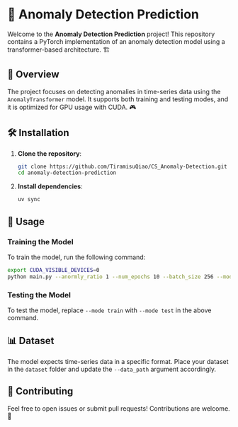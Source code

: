 # 🚀 Anomaly Detection Prediction

Welcome to the **Anomaly Detection Prediction** project! This repository contains a PyTorch implementation of an anomaly detection model using a transformer-based architecture. 🏗️

## 📖 Overview

The project focuses on detecting anomalies in time-series data using the `AnomalyTransformer` model. It supports both training and testing modes, and it is optimized for GPU usage with CUDA. 🎮

## 🛠️ Installation

1. **Clone the repository**:
   ```bash
   git clone https://github.com/TiramisuQiao/CS_Anomaly-Detection.git
   cd anomaly-detection-prediction
   ```

2. **Install dependencies**:
   ```bash
   uv sync
   ```

## 🚦 Usage

### Training the Model
To train the model, run the following command:
```bash
export CUDA_VISIBLE_DEVICES=0
python main.py --anormly_ratio 1 --num_epochs 10 --batch_size 256 --mode train --dataset PSM --data_path /path/to/dataset --input_c 15 --output_c 15
```

### Testing the Model
To test the model, replace `--mode train` with `--mode test` in the above command.


## 📊 Dataset
The model expects time-series data in a specific format. Place your dataset in the `dataset` folder and update the `--data_path` argument accordingly.

## 🤝 Contributing
Feel free to open issues or submit pull requests! Contributions are welcome. 🌟

